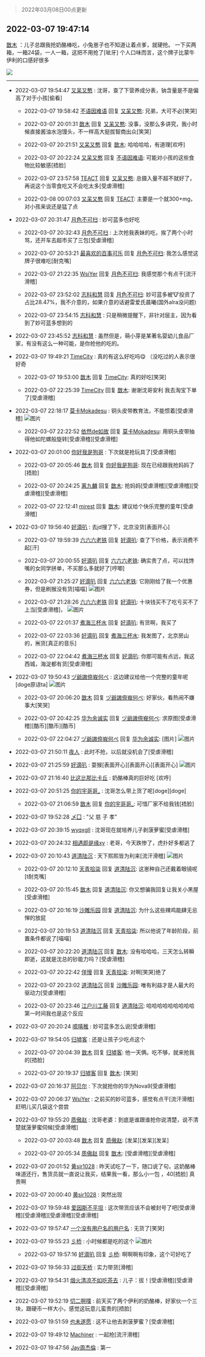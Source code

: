 > 2022年03月08日00点更新
<link rel="stylesheet" href="https://cdn.jsdelivr.net/gh/taotie6/sampleJSON@main/css/photo_show.css">
<meta name="referrer" content="no-referrer" />


 ## 2022-03-07 19:47:14 

 [㪚木](https://www.coolapk.com/feed/34074714?shareKey=YjkwZmRmY2RhZGVmNjIyNWY1YWI~) ：儿子总跟我抢奶酪棒吃，小兔崽子也不知道让着点爹，就硬抢。
一下买两箱，一箱24袋，一人一箱，这把不用抢了[呲牙]
个人口味而言，这个牌子比蒙牛伊利的口感好很多 

<div class="album">
<img class="img-item" src="https://image.coolapk.com/feed/2022/0307/19/1081091_6126dbc6_3634_0956_739@2494x3325.jpeg" />
</div>

 ------- 

- 2022-03-07 19:54:47 [又呆又憨](uid=3052954) : 沈哥，查了下营养成分表，钠含量是不是偏高了对于小孩[偷看] 

    - 2022-03-07 19:58:42 [不语因难语](uid=3473818) 回复 [又呆又憨](uid=3052954): 兄弟，大可不必[笑哭] 

    - 2022-03-07 20:01:31 [㪚木](uid=1081091) 回复 [又呆又憨](uid=3052954): 没事，没那么多讲究，我小时候直接酱油水泡馒头，不一样高大挺拔智商出众[笑哭] 

    - 2022-03-07 20:21:51 [又呆又憨](uid=3052954) 回复 [㪚木](uid=1081091): 哈哈哈哈，有道理[欢呼] 

    - 2022-03-07 20:22:24 [又呆又憨](uid=3052954) 回复 [不语因难语](uid=3473818): 可能对小孩的这些食物比较敏感[捂脸] 

    - 2022-03-07 23:57:58 [TEACT](uid=1436689) 回复 [又呆又憨](uid=3052954): 总摄入量不超不就好了，再说这个当零食吃又不会吃太多[受虐滑稽] 

    - 2022-03-08 00:07:03 [又呆又憨](uid=3052954) 回复 [TEACT](uid=1436689): 主要是一个就300+mg，对小孩来说还是猛了点 

- 2022-03-07 20:31:47 [月色不可扫](uid=3639201) : 妙可蓝多也好吃 

    - 2022-03-07 20:32:43 [月色不可扫](uid=3639201) : 上次抢我表妹的吃，挨了两个小时骂，还开车去超市买了三包[受虐滑稽] 

    - 2022-03-07 20:53:21 [最喜欢的百事可乐](uid=2189632) 回复 [月色不可扫](uid=3639201): 我怎么感觉这牌子很难吃[耐克嘴] 

    - 2022-03-07 21:22:35 [WsiYer](uid=3832235) 回复 [月色不可扫](uid=3639201): 我感觉那个有点干[流汗滑稽] 

    - 2022-03-07 23:52:02 [志科和慧](uid=1503956) 回复 [月色不可扫](uid=3639201): 妙可蓝多被🐮投资了占比28.47%，我不介意的，如果介意的话避雷爱氏晨曦(国外alra没问题) 

    - 2022-03-07 23:54:15 [志科和慧](uid=1503956) : 只是稍微提醒下，非针对层主，因为看到了妙可蓝多想到的 

- 2022-03-07 23:45:52 [志科和慧](uid=1503956) : 虽然但是，萌小芽是某著名婴幼儿食品厂家，有没有这么一种可能，是你抢他的吃的。 

- 2022-03-07 19:49:21 [TimeCity](uid=2274740) : 真的有这么好吃吗😋  （没吃过的人表示很好奇 

    - 2022-03-07 19:53:00 [㪚木](uid=1081091) 回复 [TimeCity](uid=2274740): 真的好吃[笑哭] 

    - 2022-03-07 22:25:39 [TimeCity](uid=2274740) 回复 [㪚木](uid=1081091): 谢谢沈哥安利  我去淘宝下单了[受虐滑稽] 

- 2022-03-07 22:18:17 [莫卡Mokadesu](uid=2994655) : 铜头皮带教育法，不能惯着[受虐滑稽] ![图片](https://image.coolapk.com/feed/2022/0307/22/2994655_c2c95a14_2695_908_23@1080x2340.jpeg)

    - 2022-03-07 22:22:52 [依然de如故](uid=10194378) 回复 [莫卡Mokadesu](uid=2994655): 用铜头皮带抽得他如陀螺般旋转[受虐滑稽][受虐滑稽] 

- 2022-03-07 20:01:00 [你好我是狗哥](uid=2938911) : 下次就是抢玩具了[受虐滑稽] 

    - 2022-03-07 20:05:46 [㪚木](uid=1081091) 回复 [你好我是狗哥](uid=2938911): 现在已经跟我抢妈妈了[捂脸] 

    - 2022-03-07 20:24:25 [离九麟](uid=2403533) 回复 [㪚木](uid=1081091): 抢妈妈[受虐滑稽][受虐滑稽][受虐滑稽][受虐滑稽] 

    - 2022-03-07 22:12:41 [mirest](uid=3278683) 回复 [㪚木](uid=1081091): 建议给个快乐完整的童年[受虐滑稽] 

- 2022-03-07 19:56:40 [好滴叭](uid=5526219) : 去jd搜了下，北京没货[表面开心] 

    - 2022-03-07 19:59:39 [六六六老铁](uid=1165265) 回复 [好滴叭](uid=5526219): 查了下价格，表示消费不起[汗] 

    - 2022-03-07 20:00:55 [好滴叭](uid=5526219) 回复 [六六六老铁](uid=1165265): 确实贵了点，可以找馋嘴的女同学拼单，不买那么多就好了[哼唧] 

    - 2022-03-07 21:25:27 [好滴叭](uid=5526219) 回复 [六六六老铁](uid=1165265): 它刚刚给了我一个优惠券，但是刷猴没有货[喵喵] ![图片](https://image.coolapk.com/feed/2022/0307/21/5526219_0f90661c_9526_4679_407@1176x2400.jpeg)

    - 2022-03-07 21:28:26 [六六六老铁](uid=1165265) 回复 [好滴叭](uid=5526219): 十块钱买不了吃亏买不了上当[受虐滑稽]， ![图片](https://image.coolapk.com/feed/2022/0307/21/1165265_2acaedc6_9705_3706_218@1078x457.jpeg)

    - 2022-03-07 22:01:37 [煮海三杯水](uid=695018) 回复 [好滴叭](uid=5526219): 有货啊，我买了 

    - 2022-03-07 22:03:36 [好滴叭](uid=5526219) 回复 [煮海三杯水](uid=695018): 我发图了，北京房山的，🈚货[真正的音乐] 

    - 2022-03-07 22:04:42 [煮海三杯水](uid=695018) 回复 [好滴叭](uid=5526219): 你那可能有点远，我这西城，海淀都有货[受虐滑稽] 

- 2022-03-07 19:50:43 [ヅ爺謸倷峩何ぺ](uid=11968954) : 这边建议给他一个完整的童年呢[doge原谅ta] ![图片](https://image.coolapk.com/feed/2022/0307/19/11968954_0e027c3f_3842_7446_481@540x540.jpeg)

    - 2022-03-07 20:06:20 [㪚木](uid=1081091) 回复 [ヅ爺謸倷峩何ぺ](uid=11968954): 好家伙，看热闹不嫌事大[笑哭] 

    - 2022-03-07 20:42:25 [华为余诚实](uid=1792952) 回复 [ヅ爺謸倷峩何ぺ](uid=11968954): 求原图[受虐滑稽][酷币][酷币][酷币] 

    - 2022-03-07 22:04:27 [ヅ爺謸倷峩何ぺ](uid=11968954) 回复 [华为余诚实](uid=1792952): [图片] ![图片](https://image.coolapk.com/feed/2022/0307/22/11968954_0e027c3f_1861_5825_223@540x540.jpeg)

- 2022-03-07 21:50:11 [夜人](uid=561987) : 此时不抢，以后就没机会了[受虐滑稽] 

- 2022-03-07 21:25:59 [好滴叭](uid=5526219) : 耍猴[表面开心][表面开心][表面开心] ![图片](https://image.coolapk.com/feed/2022/0307/21/5526219_0f90661c_9526_4679_407@1176x2400.jpeg)

- 2022-03-07 21:16:40 [比这比那比卡丘](uid=6876556) : 奶酪棒真的巨好吃 [欢呼] 

- 2022-03-07 20:51:25 [你的宇哥哥_](uid=1469493) : 沈哥怎么带上货了呢[doge][doge] 

    - 2022-03-07 21:06:59 [㪚木](uid=1081091) 回复 [你的宇哥哥_](uid=1469493): 可惜厂家不给我钱[捂脸] 

- 2022-03-07 19:52:28 [乄囗](uid=759206) : &quot;父 慈 子 孝&quot; 

- 2022-03-07 20:39:15 [wyqxgll](uid=19029107) : 沈哥现在就培养儿子剥菠萝蜜[受虐滑稽] 

- 2022-03-07 20:24:32 [相遇即是缘xy](uid=3570688) : 老哥，今天跌惨了，虎扑好多都逃了 

- 2022-03-07 20:10:43 [道清陆沉](uid=889471) : 天下熙熙皆为利来[流汗滑稽] ![图片](https://image.coolapk.com/feed/2022/0307/20/889471_5e86d98c_5042_4711_507@1080x1653.jpeg)

    - 2022-03-07 20:12:10 [天青拾柒](uid=2874164) 回复 [道清陆沉](uid=889471): 这崽种自己还戴着眼镜呢[t耐克嘴] 

    - 2022-03-07 20:15:45 [㪚木](uid=1081091) 回复 [道清陆沉](uid=889471): 你又想骗我回复让我关小黑屋[受虐滑稽] 

    - 2022-03-07 20:16:19 [沙雕乐园](uid=2447129) 回复 [道清陆沉](uid=889471): 为什么这些辣鸡能肆无忌惮的放屁 

    - 2022-03-07 20:19:53 [道清陆沉](uid=889471) 回复 [天青拾柒](uid=2874164): 所以他说了年龄阶段，前置条件都说了[喵喵] 

    - 2022-03-07 20:22:20 [道清陆沉](uid=889471) 回复 [㪚木](uid=1081091): 没有哈哈哈，三天怎么转瞬即逝，这就是沈总的钞能力吗？[受虐滑稽] 

    - 2022-03-07 20:22:42 [佯慢](uid=888105) 回复 [天青拾柒](uid=2874164): 对啊[笑哭]绝了 

    - 2022-03-07 20:23:02 [道清陆沉](uid=889471) 回复 [沙雕乐园](uid=2447129): 唯有利益才是人最大的驱动力[受虐滑稽] 

    - 2022-03-07 20:23:46 [江户川工藤](uid=708569) 回复 [道清陆沉](uid=889471): 哈哈哈哈哈哈哈哈哈第一时间我也是这个反应 

- 2022-03-07 20:20:24 [噫嘻稚](uid=3140341) : 妙可蓝多怎么说[受虐滑稽] 

- 2022-03-07 19:54:05 [归墟客](uid=3287587) : 还是让孩子少吃点这个 

    - 2022-03-07 20:04:39 [㪚木](uid=1081091) 回复 [归墟客](uid=3287587): 他一天俩。吃不够，就来抢我的[捂脸] 

    - 2022-03-07 20:19:37 [归墟客](uid=3287587) 回复 [㪚木](uid=1081091): [笑哭] 

- 2022-03-07 20:16:37 [阿贝尔](uid=717920) : 下次就抢你的华为Nova9[受虐滑稽] 

- 2022-03-07 20:06:37 [WsiYer](uid=3832235) : 之前买的妙可蓝多，感觉有点干[流汗滑稽]
赶明儿买几袋这个尝尝 

- 2022-03-07 19:55:20 [质傲赵](uid=1566723) : 沈哥老婆：到底是谁跟谁抢你说清楚，说不清楚就菠萝蜜伺候[受虐滑稽] 

    - 2022-03-07 20:03:48 [㪚木](uid=1081091) 回复 [质傲赵](uid=1566723): [发呆][发呆][发呆] 

    - 2022-03-07 20:05:34 [质傲赵](uid=1566723) 回复 [㪚木](uid=1081091): [受虐滑稽][受虐滑稽] 

- 2022-03-07 20:01:52 [黄sir1028](uid=905870) : 昨天试吃了一下，随口说了句，这奶酪棒味道还行，售货员就一直说让我买，结果我一看，那么小一包 ，40[捂脸]
真贵啊 

- 2022-03-07 20:00:40 [黄sir1028](uid=905870) : 突然出现 

- 2022-03-07 19:59:48 [爱因斯不平坦](uid=834251) : 这次带货应该不会被封号了吧[受虐滑稽][受虐滑稽][受虐滑稽][受虐滑稽] 

- 2022-03-07 19:57:47 [一个没有用户名的用户名](uid=1314924) : 无货了[笑哭] 

- 2022-03-07 19:55:23 [彡桥](uid=3740933) : 小时候都是吃的这个 ![图片](https://image.coolapk.com/feed/2022/0307/19/3740933_57ae332b_4121_7525_344@1208x630.jpeg)

    - 2022-03-07 19:57:16 [好滴叭](uid=5526219) 回复 [彡桥](uid=3740933): 啊啊啊有印象，这个可好吃了 

- 2022-03-07 19:56:33 [过街天桥](uid=671299) : 实力带货[滑稽] 

- 2022-03-07 19:54:31 [烟火清凉不如吃茶去](uid=4279524) : 儿子：拔！[受虐滑稽][受虐滑稽][受虐滑稽] 

- 2022-03-07 19:52:19 [切二啊噗](uid=2920558) : 前天买了两个伊利的奶酪棒，好家伙一个三块，跟硬币一样大小，感觉这玩意儿蛮贵的[捂脸] 

- 2022-03-07 19:51:59 [也未遂愿](uid=3056500) : 这不让他去剥菠萝蜜？[受虐滑稽] 

- 2022-03-07 19:49:12 [Machiner](uid=3114536) : 一起抢[流汗滑稽] 

- 2022-03-07 19:47:56 [Jay周杰倫](uid=1010273) : 第一 

